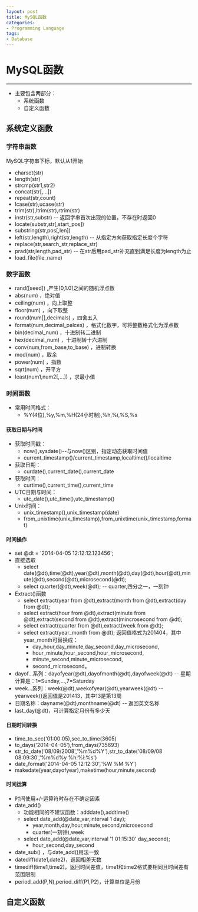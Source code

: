 ```yaml
---
layout: post
title: MySQL函数
categories:
- Programming Language
tags:
- Database
---
```


# MySQL函数
------------------
- 主要包含两部分：
	- 系统函数
	- 自定义函数

## 系统定义函数
### 字符串函数
MySQL字符串下标，默认从1开始

- charset(str)
- length(str)
- strcmp(str1,str2)
- concat(str[,...])
- repeat(str,count)
- lcase(str),ucase(str)
- trim(str),ltrim(str),rtrim(str)
- instr(str,substr) -- 返回字串首次出现的位置，不存在时返回0
- locate(substr,str[,start_pos])
- substring(str,pos[,len])
- left(str,length),right(str,length) -- 从指定方向获取指定长度个字符
- replace(str,search_str,replace_str)
- prad(str,length,pad_str) -- 在str后用pad_str补充直到满足长度为length为止
- load_file(file_name)

### 数字函数
- rand([seed]) ,产生[0,1.0]之间的随机浮点数
- abs(num) ，绝对值
- ceiling(num) ，向上取整
- floor(num) ，向下取整
- round(num[],decimals) ，四舍五入
- format(num,decimal_palces) ，格式化数字，可将整数格式化为浮点数
- bin(decimal_num) ，十进制转二进制
- hex(decimal_num) ，十进制转十六进制
- conv(num,from_base,to_base) ，进制转换
- mod(num) ，取余
- power(num) ，指数
- sqrt(num) ，开平方
- least(num1,num2[,...]) ，求最小值

### 时间函数
- 常用时间格式：
	- %Y(4位),%y,%m,%H(24小时制),%h,%i,%S,%s
#### 获取日期与时间
- 获取时间戳：
	- now(),sysdate()--与now()区别，指定动态获取时间值
	- current_timestamp()/current_timestamp,localtime()/localtime
- 获取日期：
	- curdate(),current_date(),current_date
- 获取时间：
	- curtime(),current_time(),current_time
- UTC日期与时间：
	- utc_date(),utc_time(),utc_timestamp()
- Unix时间：
	- unix_timestamp(),unix_timestamp(date)
	- from_unixtime(unix_timestamp),from_unixtime(unix_timestamp,format)

#### 时间操作
- set @dt = '2014-04-05 12:12:12.123456';
- 直接选取  
	- select date(@dt),time(@dt),year(@dt),month(@dt),day(@dt),hour(@dt),minute(@dt),second(@dt),microsecond(@dt);  
	- select quarter(@dt),week(@dt); -- quarter,四分之一，一刻钟
- Extract()函数
	- select extract(year from @dt),extract(month from @dt),extract(day from @dt);
	- select extract(hour from @dt),extract(minute from @dt),extract(second from @dt),extract(mincrosecond from @dt);  
	- select extract(quarter from @dt),extract(week from @dt);  
	- select extract(year_month from @dt); 返回值格式为201404，其中year_month可替换成：  
		- day_hour,day_minute,day_second,day_microsecond,  
		- hour_minute,hour_second,hour_microsecond,  
		- minute_second,minute_microsecond,  
		- second_microsecond。
- dayof...系列：dayofyear(@dt),dayofmonth(@dt),dayofweek(@dt) -- 星期计算是：1=Sunday,...,7=Saturday
- week...系列：week(@dt),weekofyear(@dt),yearweek(@dt) -- yearweek()返回值是201413，其中13是第13周
- 日期名称：dayname(@dt),monthname(@dt) -- 返回英文名称
- last_day(@dt)，可计算指定月份有多少天

#### 日期时间转换
- time_to_sec('01:00:05),sec_to_time(3605)
- to_days('2014-04-05'),from_days(735693)
- str_to_date('08/09/2008','%m%d%Y'),str_to_date('08/09/08 08:09:30','%m%d%y %h:%i:%s')
- date_format('2014-04-05 12:12:30','%W %M %Y')
- makedate(year,dayofyear),maketime(hour,minute,second)

#### 时间运算
- 时间使用+/-运算符时存在不确定因素
- date_add()
	- 功能相同的不建议函数：adddate(),addtime()
	- select date_add(@date_var,interval 1 day);
		- year,month,day,hour,minute,second,microsecond
		- quarter(一刻钟),week
	- select date_add(@date_var,interval '1 01:15:30' day_second);
		- hour_second,day_second
- date_sub() ，与date_add()用法一致
- datediff(date1,date2)，返回相差天数
- timediff(time1,time2)，返回时间差值，time1和time2格式要相同且时间差有范围限制
- period_add(P,N),period_diff(P1,P2)，计算单位是月份

## 自定义函数
